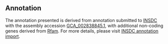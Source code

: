 

Annotation
----------

The annotation presented is derived from annotation submitted to
[INSDC](http://www.insdc.org) with the assembly accession
[GCA\_002838845.1](http://www.ebi.ac.uk/ena/data/view/GCA_002838845.1),
with additional non-coding genes derived from
[Rfam](http://rfam.xfam.org/). For more details, please visit [INSDC
annotation
import](http://ensemblgenomes.org/info/data/insdc_annotation).

